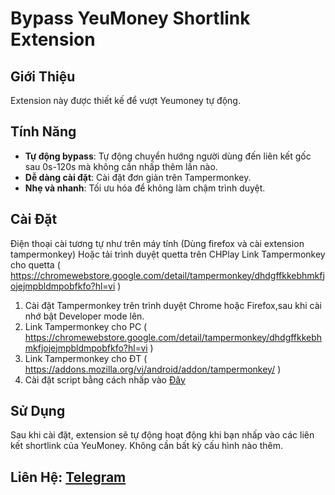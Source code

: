 # Bypass YeuMoney Shortlink Extension

## Giới Thiệu

Extension này được thiết kế để vượt Yeumoney tự động.

## Tính Năng

- **Tự động bypass**: Tự động chuyển hướng người dùng đến liên kết gốc sau 0s-120s mà không cần nhấp thêm lần nào.
- **Dễ dàng cài đặt**: Cài đặt đơn giản trên Tampermonkey.
- **Nhẹ và nhanh**: Tối ưu hóa để không làm chậm trình duyệt.

## Cài Đặt

Điện thoại cài tương tự như trên máy tính (Dùng firefox và cài extension tampermonkey) Hoặc tải trình duyệt quetta trên CHPlay Link Tampermonkey cho quetta ( https://chromewebstore.google.com/detail/tampermonkey/dhdgffkkebhmkfjojejmpbldmpobfkfo?hl=vi )

1. Cài đặt Tampermonkey trên trình duyệt Chrome hoặc Firefox,sau khi cài nhớ bật Developer mode lên.
2. Link Tampermonkey cho PC ( https://chromewebstore.google.com/detail/tampermonkey/dhdgffkkebhmkfjojejmpbldmpobfkfo?hl=vi )
3. Link Tampermonkey cho ĐT ( https://addons.mozilla.org/vi/android/addon/tampermonkey/ ) 
4. Cài đặt script bằng cách nhấp vào [Đây](https://github.com/ngocbaby301/bypass-yeumoney/raw/main/Bypass-Shortlink-3.1.user.js)

## Sử Dụng

Sau khi cài đặt, extension sẽ tự động hoạt động khi bạn nhấp vào các liên kết shortlink của YeuMoney. Không cần bất kỳ cấu hình nào thêm.

## Liên Hệ: [Telegram](https://t.me/babysieucute0611)

